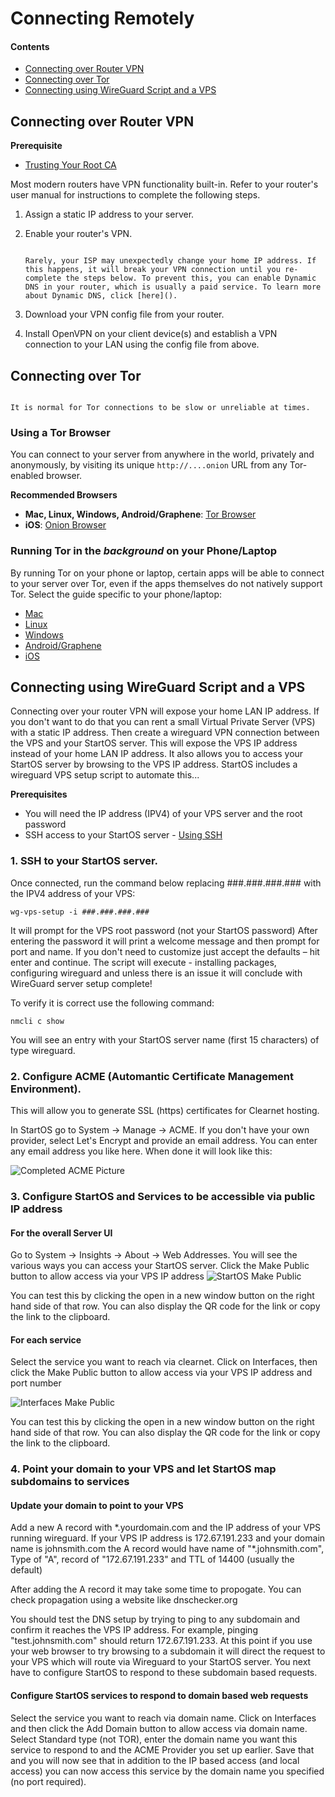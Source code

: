 # Connecting Remotely

#### Contents

- [Connecting over Router VPN](#connecting-over-router-vpn)
- [Connecting over Tor](#connecting-over-tor)
- [Connecting using WireGuard Script and a VPS](#connecting-using-wireguard-script-and-a-vps)

## Connecting over Router VPN

**Prerequisite**

- [Trusting Your Root CA](./trust-ca.md)

Most modern routers have VPN functionality built-in. Refer to your router's user manual for instructions to complete the following steps.

1. Assign a static IP address to your server.

2. Enable your router's VPN.

   ```admonish tip title="Enable Dynamic DNS (Optional)"

   Rarely, your ISP may unexpectedly change your home IP address. If this happens, it will break your VPN connection until you re-complete the steps below. To prevent this, you can enable Dynamic DNS in your router, which is usually a paid service. To learn more about Dynamic DNS, click [here]().
   ```

3. Download your VPN config file from your router.

4. Install OpenVPN on your client device(s) and establish a VPN connection to your LAN using the config file from above.

## Connecting over Tor

```admonish warning

It is normal for Tor connections to be slow or unreliable at times.
```

### Using a Tor Browser

You can connect to your server from anywhere in the world, privately and anonymously, by visiting its unique `http://....onion` URL from any Tor-enabled browser.

**Recommended Browsers**

- **Mac, Linux, Windows, Android/Graphene**: <a href="https://torproject.org/download" target="_blank">Tor Browser</a>
- **iOS**: <a href="https://onionbrowser.com" target="_blank">Onion Browser</a>

### Running Tor in the _background_ on your Phone/Laptop

By running Tor on your phone or laptop, certain apps will be able to connect to your server over Tor, even if the apps themselves do not natively support Tor. Select the guide specific to your phone/laptop:

- [Mac](../device-guides/mac/tor.md)
- [Linux](../device-guides/linux/tor.md)
- [Windows](../device-guides/windows/tor.md)
- [Android/Graphene](../device-guides/android/tor.md)
- [iOS](../device-guides/ios/tor.md)

## Connecting using WireGuard Script and a VPS
Connecting over your router VPN will expose your home LAN IP address.  If you don't want to do that you can rent a small Virtual Private Server (VPS) with a static IP address.  Then create a wireguard VPN connection between the VPS and your StartOS server.  This will expose the VPS IP address instead of your home LAN IP address.  It also allows you to access your StartOS server by browsing to the VPS IP address.  StartOS includes a wireguard VPS setup script to automate this... 

**Prerequisites**
- You will need the IP address (IPV4) of your VPS server and the root password
- SSH access to your StartOS server - [Using SSH](../user-manual/ssh.html)

### 1. SSH to your StartOS server.  
Once connected, run the command below replacing ###.###.###.### with the IPV4 address of your VPS:

```wg-vps-setup -i ###.###.###.###```

It will prompt for the VPS root password (not your StartOS password)
After entering the password it will print a welcome message and then prompt for port and name.  If you don't need to customize just accept the defaults – hit enter and continue.
The script will execute - installing packages, configuring wireguard and unless there is an issue it will conclude with WireGuard server setup complete!

To verify it is correct use the following command:

```nmcli c show```

You will see an entry with your StartOS server name (first 15 characters) of type wireguard.

### 2. Configure ACME (Automantic Certificate Management Environment).  
This will allow you to generate SSL (https) certificates for Clearnet hosting.

In StartOS go to System -> Manage -> ACME.  If you don't have your own provider, select Let's Encrypt and provide an email address.  You can enter any email address you like here.  When done it will look like this:

![Completed ACME Picture](./assets/completed-acme.png "Completed ACME picture")

### 3. Configure StartOS and Services to be accessible via public IP address

#### For the overall Server UI
Go to System -> Insights -> About -> Web Addresses.  You will see the various ways you can access your StartOS server.  Click the Make Public button to allow access via your VPS IP address
![StartOS Make Public](./assets/startos-make-public-add-domain.png)

You can test this by clicking the open in a new window button on the right hand side of that row.  You can also display the QR code for the link or copy the link to the clipboard.

#### For each service
Select the service you want to reach via clearnet.  Click on Interfaces, then click the Make Public button to allow access via your VPS IP address and port number 

![Interfaces Make Public](./assets/interfaces-make-public-add-domain.png)

You can test this by clicking the open in a new window button on the right hand side of that row.  You can also display the QR code for the link or copy the link to the clipboard.   

### 4. Point your domain to your VPS and let StartOS map subdomains to services

#### Update your domain to point to your VPS
Add a new A record with \*.yourdomain.com and the IP address of your VPS running wireguard.  If your VPS IP address is 172.67.191.233 and your domain name is johnsmith.com the A record would have name of "*.johnsmith.com", Type of "A", record of "172.67.191.233" and TTL of 14400 (usually the default)

After adding the A record it may take some time to propogate.  You can check propagation using a website like dnschecker.org

You should test the DNS setup by trying to ping to any subdomain and confirm it reaches the VPS IP address.  For example, pinging "test.johnsmith.com" should return 172.67.191.233.  At this point if you use your web browser to try browsing to a subdomain it will direct the request to your VPS which will route via Wireguard to your StartOS server.  You next have to configure StartOS to respond to these subdomain based requests.

#### Configure StartOS services to respond to domain based web requests
Select the service you want to reach via domain name.
Click on Interfaces and then click the Add Domain button to allow access via domain name.
Select Standard type (not TOR), enter the domain name you want this service to respond to and the ACME Provider you set up earlier.
Save that and you will now see that in addition to the IP based access (and local access) you can now access this service by the  domain name you specified (no port required).  



